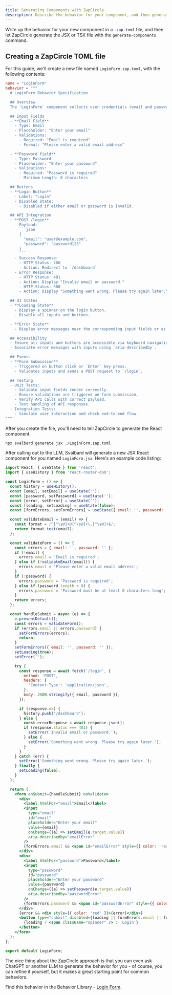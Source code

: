 ```yaml
---
title: Generating Components with ZapCircle
description: Describe the behavior for your component, and then generate the code for the JSX or TSX file
---
```


Write up the behavior for your new component in a `.zap.toml` file, and then let ZapCircle generate the JSX or TSX file with the `generate-components` command.

## Creating a ZapCircle TOML file

For this guide, we'll create a new file named `LoginForm.zap.toml`, with the following contents:

```toml title=LoginForm.zap.toml
name = "LoginForm"
behavior = """
  # LoginForm Behavior Specification

  ## Overview
  The `LoginForm` component collects user credentials (email and password) and submits them to the `/login` API endpoint. It displays error messages for invalid inputs and server-side errors and redirects to a dashboard upon successful login.

  ## Input Fields
  - **Email Field**
    - Type: Email
    - Placeholder: "Enter your email"
    - Validations:
      - Required: "Email is required"
      - Format: "Please enter a valid email address"

  - **Password Field**
    - Type: Password
    - Placeholder: "Enter your password"
    - Validations:
      - Required: "Password is required"
      - Minimum Length: 8 characters

  ## Buttons
  - **Login Button**
    - Label: "Login"
    - Disabled State:
      - Disabled if either email or password is invalid.

  ## API Integration
  - **POST /login**
    - Payload:
      ```json
      {
        "email": "user@example.com",
        "password": "password123"
      }
      ```
    - Success Response:
      - HTTP Status: 200
      - Action: Redirect to `/dashboard`
    - Error Response:
      - HTTP Status: 401
      - Action: Display "Invalid email or password."
      - HTTP Status: 500
      - Action: Display "Something went wrong. Please try again later."

  ## UI States
  - **Loading State**
    - Display a spinner on the login button.
    - Disable all inputs and buttons.

  - **Error State**
    - Display error messages near the corresponding input fields or as a global error message.

  ## Accessibility
  - Ensure all inputs and buttons are accessible via keyboard navigation.
  - Associate error messages with inputs using `aria-describedby`.

  ## Events
  - **Form Submission**
    - Triggered on button click or `Enter` key press.
    - Validates inputs and sends a POST request to `/login`.

  ## Testing
  - Unit Tests:
    - Validate input fields render correctly.
    - Ensure validations are triggered on form submission.
    - Verify API calls with correct payload.
    - Test handling of API responses.
  - Integration Tests:
    - Simulate user interaction and check end-to-end flow.
"""
```

After you create the file, you'll need to tell ZapCircle to generate the React component.

```bash
npx svalbard generate jsx ./LoginForm.zap.toml
```

After calling out to the LLM, Svalbard will generate a new JSX React component for you named `LoginForm.jsx`. Here's an example code listing:

```jsx title=LoginForm.jsx
import React, { useState } from 'react';
import { useHistory } from 'react-router-dom';

const LoginForm = () => {
  const history = useHistory();
  const [email, setEmail] = useState('');
  const [password, setPassword] = useState('');
  const [error, setError] = useState('');
  const [loading, setLoading] = useState(false);
  const [formErrors, setFormErrors] = useState({ email: '', password: '' });

  const validateEmail = (email) => {
    const format = /^[^\s@]+@[^\s@]+\.[^\s@]+$/;
    return format.test(email);
  };

  const validateForm = () => {
    const errors = { email: '', password: '' };
    if (!email) {
      errors.email = 'Email is required';
    } else if (!validateEmail(email)) {
      errors.email = 'Please enter a valid email address';
    }
    if (!password) {
      errors.password = 'Password is required';
    } else if (password.length < 8) {
      errors.password = 'Password must be at least 8 characters long';
    }
    return errors;
  };

  const handleSubmit = async (e) => {
    e.preventDefault();
    const errors = validateForm();
    if (errors.email || errors.password) {
      setFormErrors(errors);
      return;
    }
    setFormErrors({ email: '', password: '' });
    setLoading(true);
    setError('');

    try {
      const response = await fetch('/login', {
        method: 'POST',
        headers: {
          'Content-Type': 'application/json',
        },
        body: JSON.stringify({ email, password }),
      });

      if (response.ok) {
        history.push('/dashboard');
      } else {
        const errorResponse = await response.json();
        if (response.status === 401) {
          setError('Invalid email or password.');
        } else {
          setError('Something went wrong. Please try again later.');
        }
      }
    } catch (err) {
      setError('Something went wrong. Please try again later.');
    } finally {
      setLoading(false);
    }
  };

  return (
    <form onSubmit={handleSubmit} noValidate>
      <div>
        <label htmlFor="email">Email</label>
        <input
          type="email"
          id="email"
          placeholder="Enter your email"
          value={email}
          onChange={(e) => setEmail(e.target.value)}
          aria-describedby="emailError"
        />
        {formErrors.email && <span id="emailError" style={{ color: 'red' }}>{formErrors.email}</span>}
      </div>
      <div>
        <label htmlFor="password">Password</label>
        <input
          type="password"
          id="password"
          placeholder="Enter your password"
          value={password}
          onChange={(e) => setPassword(e.target.value)}
          aria-describedby="passwordError"
        />
        {formErrors.password && <span id="passwordError" style={{ color: 'red' }}>{formErrors.password}</span>}
      </div>
      {error && <div style={{ color: 'red' }}>{error}</div>}
      <button type="submit" disabled={loading || formErrors.email || formErrors.password}>
        {loading ? <span className="spinner" /> : 'Login'}
      </button>
    </form>
  );
};

export default LoginForm;
```

The nice thing about the ZapCircle approach is that you can even ask ChatGPT or another LLM to generate the behavior for you - of course, you can refine it yourself, but it makes a great starting point for common behaviors. 

Find this behavior in the Behavior Library - [Login Form](/behaviors/front-end/login-form/).